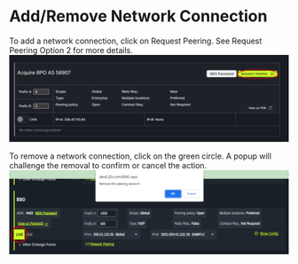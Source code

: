 # Add/Remove Network Connection

To add a network connection, click on Request Peering. See Request Peering Option 2 for more details.
   ![](img/add.png)
   
 To remove a network connection, click on  the green circle. A popup will challenge the removal to confirm or cancel the action. 
    ![](img/live.png)
